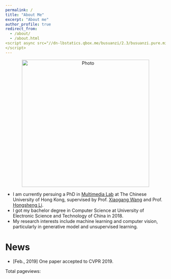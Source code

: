 ```yaml
---
permalink: /
title: "About Me"
excerpt: "About me"
author_profile: true
redirect_from: 
  - /about/
  - /about.html
<script async src="//dn-lbstatics.qbox.me/busuanzi/2.3/busuanzi.pure.mini.js">
</script>
---
```


<p align="center">
   <img src="https://ruiliu-ai.github.io/files/liurui_img.jpg?raw=true" alt="Photo" style="width: 400px;"/> 
</p>

* I am currently persuing a PhD in [Multimedia Lab](http://mmlab.ie.cuhk.edu.hk/) at The Chinese University of Hong Kong, supervised by Prof. [Xiaogang Wang](http://www.ee.cuhk.edu.hk/~xgwang/) and Prof. [Hongsheng Li](http://www.ee.cuhk.edu.hk/~hsli/). 
* I got my bachelor degree in Computer Science at University of Electronic Science and Technology of China in 2018. 
* My research interests include machine learning and computer vision, particularly in generative model and unsupervised learning. 

News
======
* [Feb., 2019] One paper accepted to CVPR 2019.

<span id="busuanzi_container_site_pv">
    Total pageviews: <span id="busuanzi_value_site_pv"></span>
</span>
